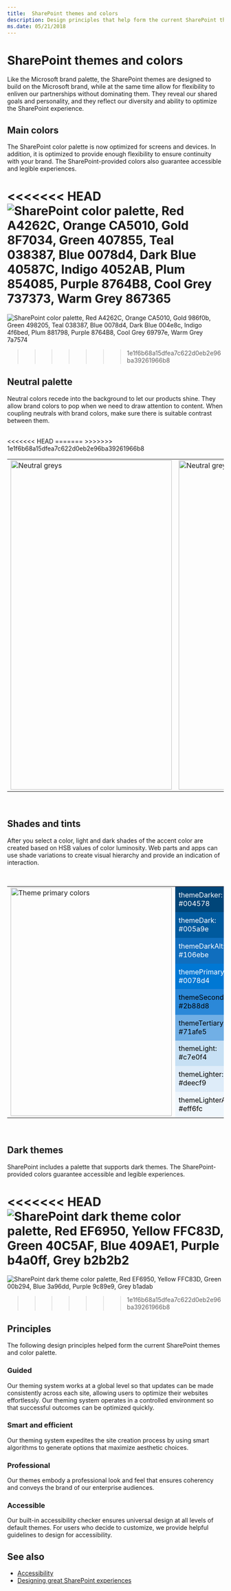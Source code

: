 ```yaml
---
title:  SharePoint themes and colors
description: Design principles that help form the current SharePoint themes and color palette.
ms.date: 05/21/2018
---
```


# SharePoint themes and colors

Like the Microsoft brand palette, the SharePoint themes are designed to build on the Microsoft brand, while at the same time allow for flexibility to enliven our partnerships without dominating them. They reveal our shared goals and personality, and they reflect our diversity and ability to optimize the SharePoint experience.

## Main colors

The SharePoint color palette is now optimized for screens and devices. In addition, it is optimized to provide enough flexibility to ensure continuity with your brand. The SharePoint-provided colors also guarantee accessible and legible experiences.

<<<<<<< HEAD
![SharePoint color palette, Red A4262C, Orange CA5010, Gold 8F7034, Green 407855, Teal 038387, Blue 0078d4, Dark Blue 40587C, Indigo 4052AB, Plum 854085, Purple 8764B8, Cool Grey 737373, Warm Grey 867365](../images/sharepoint-themes.png)
=======
![SharePoint color palette, Red A4262C, Orange CA5010, Gold 986f0b, Green 498205, Teal 038387, Blue 0078d4, Dark Blue 004e8c, Indigo 4f6bed, Plum 881798, Purple 8764B8, Cool Grey 69797e, Warm Grey 7a7574](../images/sharepoint-themes.png)
>>>>>>> 1e1f6b68a15dfea7c622d0eb2e96ba39261966b8

## Neutral palette

Neutral colors recede into the background to let our products shine. They allow brand colors to pop when we need to draw attention to content. When coupling neutrals with brand colors, make sure there is suitable contrast between them.

<br/> 
<table>
<tr>
<<<<<<< HEAD
<td rowspan="13" style=""><img src="../images/sharepoint-neutral-greys.png" alt="Neutral greys" height="766" width="375"></img></td>
=======
<td rowspan="13" style=""><img src="../images/sharepoint-neutralgreys.png" alt="Neutral greys" height="766" width="375"></img></td>
>>>>>>> 1e1f6b68a15dfea7c622d0eb2e96ba39261966b8
<td style="color:white; background-color:#000000">black: #000000</td>
</tr>
<tr>
<td style="color:white; background-color:#212121">neutralDark: #212121</td>
</tr>
<tr>
<td style="color:white; background-color:#333333">neutralPrimary: #333333</td>
</tr>
<tr>
<td style="color:white; background-color:#3c3c3c">neutralPrimaryAlt: #3c3c3c</td>
</tr>
<tr>
<td style="color:white; background-color:#666666">neutralSecondary: #666666</td>
</tr>
<tr>
<td style="color:black; background-color:#a6a6a6">neutralTertiary: #a6a6a6</td>
</tr>
<tr>
<td style="color:black; background-color:#c8c8c8">neutralTertiaryAlt: #c8c8c8</td>
</tr>
<tr>
<td style="color:black; background-color:#d0d0d0">neutralQuaternary: #d0d0d0</td>
</tr>
<tr>
<td style="color:black; background-color:#dadada">neutralQuaternaryAlt: #dadada</td>
</tr>
<tr>
<td style="color:black; background-color:#eaeaea">neutralLight: #eaeaea</td>
</tr>
<tr>
<td style="color:black; background-color:#f4f4f4">neutralLighter: #f4f4f4</td>
</tr>
<tr>
<td style="color:black; background-color:#f8f8f8">neutralLighterAlt: #f8f8f8</td>
</tr>
<tr>
<td style="color:black; background-color:#ffffff">white: #ffffff</td>
</tr>
</table>
<br/>

## Shades and tints

After you select a color, light and dark shades of the accent color are created based on HSB values of color luminosity. Web parts and apps can use shade variations to create visual hierarchy and provide an indication of interaction.

<br/>

<table>
<tr>
<td rowspan="9" style=""><img src="../images/sharepoint-theme-primary.png" alt="Theme primary colors" height="531" width="375"></img></td>
<td style="color:white; background-color:#004578">themeDarker: #004578</td>
</tr>
<tr>
<td style="color:white; background-color:#005a9e">themeDark: #005a9e</td>
</tr>
<tr>
<td style="color:white; background-color:#106ebe">themeDarkAlt: #106ebe</td>
</tr>
<tr>
<td style="color:white; background-color:#0078d4">themePrimary: #0078d4</td>
</tr>
<tr>
<td style="color:black; background-color:#2b88d8">themeSecondary: #2b88d8</td>
</tr>
<tr>
<td style="color:black; background-color:#71afe5">themeTertiary: #71afe5</td>
</tr>
<tr>
<td style="color:black; background-color:#c7e0f4">themeLight: #c7e0f4</td>
</tr>
<tr>
<td style="color:black; background-color:#deecf9">themeLighter: #deecf9</td>
</tr>
<tr>
<td style="color:black; background-color:#eff6fc">themeLighterAlt: #eff6fc</td>
</tr>
</table>

<br/>


## Dark themes

SharePoint includes a palette that supports dark themes. The SharePoint-provided colors guarantee accessible and legible experiences.

<<<<<<< HEAD
![SharePoint dark theme color palette, Red EF6950, Yellow FFC83D, Green 40C5AF, Blue 409AE1, Purple b4a0ff, Grey b2b2b2](../images/sharepoint-themes-dark.png)
=======
![SharePoint dark theme color palette, Red EF6950, Yellow FFC83D, Green 00b294, Blue 3a96dd, Purple 9c89e9, Grey b1adab](../images/sharepoint-themes-dark.png)
>>>>>>> 1e1f6b68a15dfea7c622d0eb2e96ba39261966b8

## Principles

The following design principles helped form the current SharePoint themes and color palette.

### Guided
Our theming system works at a global level so that updates can be made consistently across each site, allowing users to optimize their websites effortlessly. Our theming system operates in a controlled environment so that successful outcomes can be optimized quickly.

### Smart and efficient
Our theming system expedites the site creation process by using smart algorithms to generate options that maximize aesthetic choices.

### Professional
Our themes embody a professional look and feel that ensures coherency and conveys the brand of our enterprise audiences.

### Accessible
Our built-in accessibility checker ensures universal design at all levels of default themes. For users who decide to customize, we provide helpful guidelines to design for accessibility.

## See also

- [Accessibility](accessibility.md)
- [Designing great SharePoint experiences](design-guidance-overview.md)
